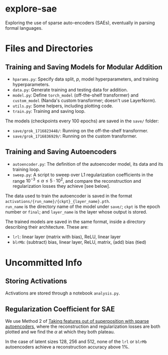 # explore-sae
Exploring the use of sparse auto-encoders (SAEs), eventually in parsing formal languages.

# Files and Directories
## Training and Saving Models for Modular Addition

* `hparams.py`: Specify data split, $p$, model hyperparameters, and training hyperparameters.
* `data.py`: Generate training and testing data for addition.
* `model.py`: Define `torch_model` (off-the-shelf transformer) and `custom_model` (Nanda's custom transformer; doesn't use LayerNorm).
* `utils.py`: Some helpers, including plotting code.
* `train.py`: Training and saving loop.

The models (checkpoints every 100 epochs) are saved in the `save/` folder:

* `save/grok_1716823448/`: Running on the off-the-shelf transformer.
* `save/grok_1716836929/`: Running on the custom transformer.

## Training and Saving Autoencoders

* `autoencoder.py`: The definition of the autoencoder model, its data and its training loop.
* `sweep.py`: A script to sweep over L1 regularization coefficients in the range $10^{-3} \leq \alpha \leq 5 \cdot 10^2$, and compare the reconstruction and regularization losses they achieve [see below].


The data used to train the autoencoder is saved in the format `activations/{run_name}/{ckpt}_{layer_name}.pth`.  
`run_name` is the directory name of the model under `save/`; `ckpt` is the epoch number or `final`; and `layer_name` is the layer whose output is stored.

The trained models are saved in the same format, inside a directory describing their architecture. These are:

* `lrl`: linear layer (matrix with bias), ReLU, linear layer
* `blrMb`: (subtract) bias, linear layer, ReLU, matrix, (add) bias (tied)

# Uncommitted Info
## Storing Activations
Activations are stored through a notebook `analysis.py`.

## Regularization Coefficient for SAE
We use Method 2 of [Taking features out of superposition with sparse autoencoders](https://www.lesswrong.com/posts/z6QQJbtpkEAX3Aojj/interim-research-report-taking-features-out-of-superposition), where the reconstruction and regularization losses are both plotted and we find the $\alpha$ at which they both plateau.

In the case of latent sizes 128, 256 and 512, none of the `lrl` or `blrMb` autoencoders achieve a reconstruction accuracy above 1%.
